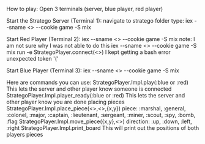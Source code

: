 How to play:
Open 3 terminals (server, blue player, red player)

Start the Stratego Server (Terminal 1):
navigate to stratego folder type:
iex --sname <<server node name>> --cookie game -S mix
  
Start Red Player (Terminal 2):
iex --sname <<red node name>> --cookie game -S mix
  note: I am not sure why I was not able to do this iex --sname <<node name>> --cookie game -S mix run -e StrategoPlayer.connect(<<node name>>) I kept getting a bash error unexpected token '('

Start Blue Player (Terminal 3):
iex --sname <<blue node name>> --cookie game -S mix

Here are commands you can use:
StrategoPlayer.Impl.play(:blue or :red) This lets the server and other player know someone is connected
StrategoPlayer.Impl.player_ready(:blue or :red) This lets the server and other player know you are done placing pieces
StrategoPlayer.Impl.place_piece(<<player>>,<<piece>>,{x,y}) piece: :marshal, :general, :colonel, :major, :captain, :lieutenant, :sergeant, :miner, :scout, :spy, :bomb, :flag
StrategoPlayer.Impl.move_piece({x,y},<<direction>>) direction: :up, :down, :left, :right
StrategoPlayer.Impl.print_board This will print out the positions of both players pieces
